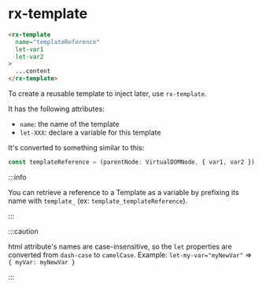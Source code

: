 # rx-template

```html
<rx-template
  name="templateReference"
  let-var1
  let-var2
>
  ...content
</rx-template>
```

To create a reusable template to inject later, use `rx-template`.

It has the following attributes:

- `name`: the name of the template
- `let-XXX`: declare a variable for this template

It's converted to something similar to this:

```ts
const templateReference = (parentNode: VirtualDOMNode, { var1, var2 }): void => content.attach(parentNode);
```

:::info

You can retrieve a reference to a Template as a variable by prefixing its name with `template_`
(ex: `template_templateReference`).

:::

:::caution

html attribute's names are case-insensitive, so the `let` properties are converted from `dash-case`
to `camelCase`. Example: `let-my-var="myNewVar"` => `{ myVar: myNewVar }`

:::
